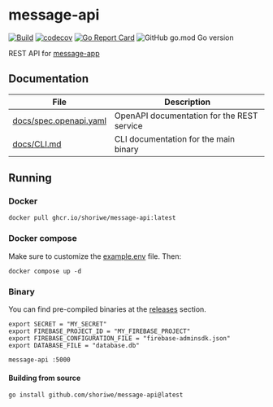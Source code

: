 # message-api

[![Build](https://github.com/shoriwe/message-api/actions/workflows/build.yaml/badge.svg)](https://github.com/shoriwe/message-api/actions/workflows/build.yaml)
[![codecov](https://codecov.io/gh/shoriwe/message-api/branch/main/graph/badge.svg?token=RU4KKCQPUV)](https://codecov.io/gh/shoriwe/message-api)
[![Go Report Card](https://goreportcard.com/badge/github.com/shoriwe/message-api)](https://goreportcard.com/report/github.com/shoriwe/message-api)
![GitHub go.mod Go version](https://img.shields.io/github/go-mod/go-version/hidromatologia-v2/stations)

REST API for [message-app](https://github.com/shoriwe/message-app)

## Documentation

| File                                             | Description                                |
| ------------------------------------------------ | ------------------------------------------ |
| [docs/spec.openapi.yaml](docs/spec.openapi.yaml) | OpenAPI documentation for the REST service |
| [docs/CLI.md](docs/CLI.md)                       | CLI documentation for the main binary      |

## Running

### Docker

```shell
docker pull ghcr.io/shoriwe/message-api:latest
```

### Docker compose

Make sure to customize the [example.env](example.env) file. Then:

```shell
docker compose up -d
```

### Binary

You can find pre-compiled binaries at the [releases](https://github.com/shoriwe/message-api/releases) section.

```shell
export SECRET = "MY_SECRET"
export FIREBASE_PROJECT_ID = "MY_FIREBASE_PROJECT"
export FIREBASE_CONFIGURATION_FILE = "firebase-adminsdk.json"
export DATABASE_FILE = "database.db"

message-api :5000
```

#### Building from source

```shell
go install github.com/shoriwe/message-api@latest
```

